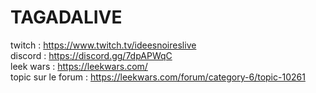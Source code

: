 # TAGADALIVE

twitch : https://www.twitch.tv/ideesnoireslive  
discord : https://discord.gg/7dpAPWqC  
leek wars : https://leekwars.com/  
topic sur le forum : https://leekwars.com/forum/category-6/topic-10261  
